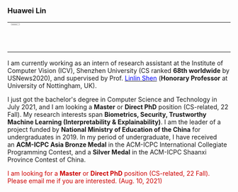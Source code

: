 ### Huawei Lin
<html>
    <table style="margin-left: auto; margin-right: auto;" width="10">
        <tr>
            <td>
			<div style="height:60px;width:500px; float:left;">
				<img src="http://huaweilin.net/wp-content/uploads/2021/08/20210803.jpg" alt="" width="20%" height="20%" class="alignleft size-full wp-image-105" />
				</div>
            </td>
            <td>
			<div style="height:60px;width:2000px; float:right;">
			<font size="3px" color="black">&emsp;&emsp;<b>Huawei Lin / 林华伟</b></font><br/>
			<font size="3px">&emsp;&emsp;IEEE Student Member</font><br/>
			<font size="3px">&emsp;&emsp;Bachelor of Computer Science and Technology ( <i>July 2021</i> )</font><br/>
			<font size="3px"  color="blue">&emsp;&emsp;huaweilin.cs AT gmail.com</font><br/>
			<font size="3px">&emsp;&emsp;<a target="_blank" href="https://github.com/huawei-lin" rel="noopener" style="color:#2E86C1;">GitHub</a>    ◊    <a target="_blank" href="https://winsoul.blog.csdn.net/" rel="noopener" style="color:#2E86C1;">CSDN Blog</a>    ◊    <a target="_blank" href="https://drive.google.com/file/d/18xKzvnbkC4ZS7h3TAZIDJ3zHus1fwi6l/view?usp=sharing" rel="noopener" style="color:#2E86C1;">CV</a> </font>
			</div>
            </td>
        </tr>
    </table>
</html>

I am currently working as an intern of research assistant at the Institute of Computer Vision (ICV), Shenzhen University (CS ranked **68th worldwide** by USNews2020), and supervised by Prof.  [<font color="blue">Linlin Shen</font>](https://scholar.google.com/citations?user=AZ_y9HgAAAAJ&hl=en&oi=ao) (**Honorary Professor** at University of Nottingham, UK).

I just got the bachelor's degree in Computer Science and Technology in July 2021, and I am looking a **Master** or **Direct PhD** position (CS-related, 22 Fall). My research interests span <b>Biometrics, Security, Trustworthy Machine Learning (Interpretability & Explainability)</b>. I am the leader of a project funded by <b>National Ministry of Education of the China</b> for undergraduates in 2019. In my period of undergraduate, I have received an <b>ACM-ICPC Asia Bronze Medal</b> in the ACM-ICPC International Collegiate Programming Contest, and a <b>Silver Medal</b> in the ACM-ICPC Shaanxi Province Contest of China.

<font color="#CD0000">I am looking for a **Master** or **Direct PhD** position (CS-related, 22 Fall). Please email me if you are interested. (Aug. 10, 2021)</font>
